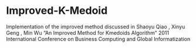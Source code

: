 # Improved-K-Medoid
Implementation of the improved method discussed in Shaoyu Qiao , Xinyu Geng , Min Wu “An Improved Method for Kmedoids Algorithm” 2011 International Conference on Business Computing and Global Informatization
